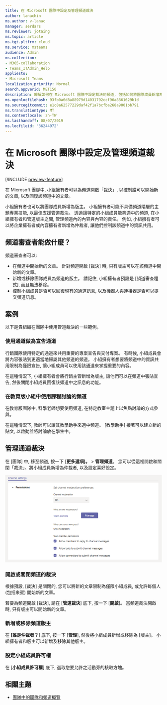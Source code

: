 ```yaml
---
title: 在 Microsoft 團隊中設定及管理頻道裁決
author: lanachin
ms.author: v-lanac
manager: serdars
ms.reviewer: jotaing
ms.topic: article
ms.tgt.pltfrm: cloud
ms.service: msteams
audience: Admin
ms.collection:
- M365-collaboration
- Teams_ITAdmin_Help
appliesto:
- Microsoft Teams
localization_priority: Normal
search.appverid: MET150
description: 瞭解如何在 Microsoft 團隊中設定裁決的頻道, 包括如何將團隊成員新增為頻道審查程式。
ms.openlocfilehash: 93fb0a6d8a88979d14031792ccf96a8861629b1d
ms.sourcegitcommit: e1c8a62577229daf42f1a7bcfba268a9001bb791
ms.translationtype: MT
ms.contentlocale: zh-TW
ms.lasthandoff: 08/07/2019
ms.locfileid: "36244972"
---
```

# <a name="set-up-and-manage-channel-moderation-in-microsoft-teams"></a>在 Microsoft 團隊中設定及管理頻道裁決

[!INCLUDE [preview-feature](includes/preview-feature.md)]

在 Microsoft 團隊中, 小組擁有者可以為頻道開啟「裁決」, 以控制誰可以開始新的文章, 以及回復該頻道中的文章。

小組擁有者也可以將團隊成員新增為版主。 小組擁有者可能不具備頻道階層的主題專業技能, 以最佳支援管道裁決。 透過讓特定的小組成員能夠適中的頻道, 在小組擁有者和管道版主之間, 管理頻道內的內容與內容的責任。 例如, 小組擁有者可以將企業擁有者或內容擁有者新增為仲裁者, 讓他們控制該頻道中的資訊共用。

## <a name="what-can-a-channel-moderator-do"></a>頻道審查者能做什麼？

頻道審查者可以:

- 在頻道中開始新的文章。 針對頻道開啟 [裁決] 時, 只有版主可以在該頻道中開始新的文章。
- 新增或移除團隊成員為頻道的版主。 請記住, 小組擁有者預設是 [頻道審查程式], 而且無法移除。
- 控制小組成員是否可以回復現有的通道訊息, 以及機器人與連接器是否可以提交頻道訊息。

## <a name="scenarios"></a>案例

以下是貴組織在團隊中使用管道裁決的一些範例。

### <a name="use-a-channel-as-an-announcement-channel"></a>使用通道做為宣告通道

行銷團隊使用特定的通道來共用重要的專案宣告與交付專案。 有時候, 小組成員會將內容張貼到更適當地歸屬其他頻道的頻道。 小組擁有者想要將頻道中的資訊共用限制為僅限宣告, 讓小組成員可以使用該通道來掌握重要的內容。

在這種情況下, 小組擁有者會將行銷主管新增為版主, 讓他們可以在頻道中張貼宣告, 然後關閉小組成員回復該頻道中之訊息的功能。

### <a name="use-a-channel-for-class-discussions-in-teams-for-education"></a>在教育版小組中使用課程討論的頻道

在教育版團隊中, 科學老師想要使用頻道, 在特定教室主題上以焦點討論的方式參與。

在這種情況下, 教師可以讓其教學助手來適中頻道。 [教學助手] 接著可以建立新的貼文, 以啟動並將討論放在學生中。

## <a name="manage-channel-moderation"></a>管理通道裁決

在 [團隊] 中, 移至頻道, 按一下 [**更多選項]。** > **管理頻道**。 您可以從這裡開啟和關閉「裁決」、將小組成員新增為仲裁者, 以及設定喜好設定。

![manage-channel-moderation-in-teams-preferences .png](media/manage-channel-moderation-in-teams-preferences.png)

### <a name="turn-on-or-turn-off-moderation-for-a-channel"></a>開啟或關閉頻道的裁決

根據預設, [裁決] 是關閉的, 您可以將新的文章限制為僅限小組成員, 或允許每個人 (包括來賓) 開始新的文章。

若要為頻道開啟 [裁決], 請在 [**管道裁決**] 底下, 按一下 [**開啟**]。 當頻道裁決開啟時, 只有版主可以開始新的文章。 

### <a name="add-or-remove-channel-moderators"></a>新增或移除頻道版主

在 **[誰是仲裁者？**] 底下, 按一下 [**管理**], 然後將小組成員新增或移除為 [版主]。 小組擁有者和版主可以新增及移除其他版主。  

### <a name="set-team-member-permissions"></a>設定小組成員許可權

在 [**小組成員許可權**] 底下, 選取您要允許之活動旁的核取方塊。

## <a name="related-topics"></a>相關主題

- [團隊中的團隊和頻道概覽](teams-channels-overview.md)